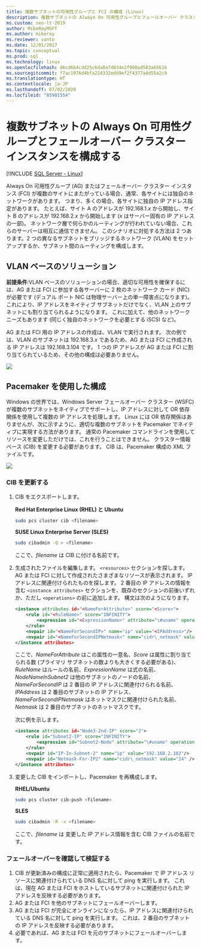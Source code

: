```yaml
---
title: 複数サブネットの可用性グループと FCI の構成 (Linux)
description: 複数サブネットの Always On 可用性グループとフェールオーバー クラスター インスタンス (FCI) を SQL Server on Linux に構成する方法について説明します。
ms.custom: seo-lt-2019
author: MikeRayMSFT
ms.author: mikeray
ms.reviewer: vanto
ms.date: 12/01/2017
ms.topic: conceptual
ms.prod: sql
ms.technology: linux
ms.openlocfilehash: d6cd6b4cdd25c6da0a7d034e2f980ad583a6561b
ms.sourcegitcommit: f7ac1976d4bfa224332edd9ef2f4377a4d55a2c9
ms.translationtype: HT
ms.contentlocale: ja-JP
ms.lasthandoff: 07/02/2020
ms.locfileid: "85901554"
---
```

# <a name="configure-multiple-subnet-always-on-availability-groups-and-failover-cluster-instances"></a>複数サブネットの Always On 可用性グループとフェールオーバー クラスター インスタンスを構成する

[!INCLUDE [SQL Server - Linux](../includes/applies-to-version/sql-linux.md)]

Always On 可用性グループ (AG) またはフェールオーバー クラスター インスタンス (FCI) が複数のサイトにまたがっている場合、通常、各サイトには独自のネットワークがあります。 つまり、多くの場合、各サイトに独自の IP アドレス指定があります。 たとえば、サイト A のアドレスが 192.168.1.*x* から開始し、サイト B のアドレスが 192.168.2.*x* から開始します (*x* はサーバー固有の IP アドレスの一部)。 ネットワーク層で何らかのルーティングが行われていない場合、これらのサーバーは相互に通信できません。 このシナリオに対処する方法は 2 つあります。2 つの異なるサブネットをブリッジするネットワーク (VLAN) をセットアップするか、サブネット間のルーティングを構成します。

## <a name="vlan-based-solution"></a>VLAN ベースのソリューション
 
**前提条件**:VLAN ベースのソリューションの場合、適切な可用性を確保するには、AG または FCI に参加する各サーバーに 2 枚のネットワーク カード (NIC) が必要です (デュアル ポート NIC は物理サーバー上の単一障害点になります)。これにより、IP アドレスをネイティブ サブネットだけでなく、VLAN 上のサブネットにも割り当てられるようになります。 これに加えて、他のネットワーク ニーズもあります (同じく独自のネットワークを必要とする iSCSI など)。

AG または FCI 用の IP アドレスの作成は、VLAN で実行されます。 次の例では、VLAN のサブネットは 192.168.3.*x* であるため、AG または FCI に作成される IP アドレスは 192.168.3.104 です。 1 つの IP アドレスが AG または FCI に割り当てられているため、その他の構成は必要ありません。

![](./media/sql-server-linux-configure-multiple-subnet/image1.png)

## <a name="configuration-with-pacemaker"></a>Pacemaker を使用した構成

Windows の世界では、Windows Server フェールオーバー クラスター (WSFC) が複数のサブネットをネイティブでサポートし、IP アドレスに対して OR 依存関係を使用して複数の IP アドレスを処理します。 Linux には OR 依存関係はありませんが、次に示すように、適切な複数のサブネットを Pacemaker でネイティブに実現する方法があります。 通常の Pacemaker コマンドラインを使用してリソースを変更しただけでは、これを行うことはできません。 クラスター情報ベース (CIB) を変更する必要があります。 CIB は、Pacemaker 構成の XML ファイルです。

![](./media/sql-server-linux-configure-multiple-subnet/image2.png)

### <a name="update-the-cib"></a>CIB を更新する

1.  CIB をエクスポートします。

    **Red Hat Enterprise Linux (RHEL) と Ubuntu**

    ```bash
    sudo pcs cluster cib <filename>
    ```

    **SUSE Linux Enterprise Server (SLES)**

    ```bash
    sudo cibadmin -Q > <filename>
    ```

    ここで、*filename* は CIB に付ける名前です。

2.  生成されたファイルを編集します。 `<resources>` セクションを探します。 AG または FCI に対して作成されたさまざまなリソースが表示されます。 IP アドレスに関連付けられたものを探します。 2 番目の IP アドレスの情報を含む `<instance attributes>` セクションを、既存のセクションの前後いずれか、ただし `<operations>` の前に追加します。 構文は次のようになります。

    ```xml
    <instance attributes id="<NameForAttribute>" score="<Score>">
        <rule id="<RuleName>" score="INFINITY">
            <expression id="<ExpressionName>" attribute="\#uname" operation="eq" value="<NodeNameInSubnet2>" />
        </rule>
        <nvpair id="<NameForSecondIP>" name="ip" value="<IPAddress>"/>
        <nvpair id="<NameForSecondIPNetmask>" name="cidr\_netmask" value="<Netmask>"/>
    </instance attributes>
    ```
    
    ここで、*NameForAttribute* はこの属性の一意名、*Score* は属性に割り当てられる数 (プライマリ サブネットの数よりも大きくする必要がある)、*RuleName* はルールの名前、*ExpressionName* は式の名前、*NodeNameInSubnet2* は他のサブネットのノードの名前、*NameForSecondIP* は 2 番目の IP アドレスに関連付けられる名前、*IPAddress* は 2 番目のサブネットの IP アドレス、*NameForSecondIPNetmask* はネットマスクに関連付けられた名前、*Netmask* は 2 番目のサブネットのネットマスクです。
    
    次に例を示します。
    
    ```xml
    <instance attributes id="Node3-2nd-IP" score="2">
        <rule id="Subnet2-IP" score="INFINITY">
            <expression id="Subnet2-Node" attribute="\#uname" operation="eq" value="Node3" />
        </rule>
        <nvpair id="IP-In-Subnet-2" name="ip" value="192.168.2.102"/>
        <nvpair id="Netmask-For-IP2" name="cidr\_netmask" value="24" />
    </instance attributes>
    ```

3.  変更した CIB をインポートし、Pacemaker を再構成します。

    **RHEL/Ubuntu**
    
    ```bash
    sudo pcs cluster cib-push <filename>
    ```

    **SLES**
    
    ```bash
    sudo cibadmin -R -x <filename>
    ```

    ここで、*filename* は 変更した IP アドレス情報を含む CIB ファイルの名前です。

### <a name="check-and-verify-failover"></a>フェールオーバーを確認して検証する

1.  CIB が更新済みの構成に正常に適用されたら、Pacemaker で IP アドレス リソースに関連付けられている DNS 名に対して ping を実行します。 これは、現在 AG または FCI をホストしているサブネットに関連付けられた IP アドレスを反映する必要があります。
2.  AG または FCI を他のサブネットにフェールオーバーします。
3.  AG または FCI が完全にオンラインになったら、IP アドレスに関連付けられている DNS 名に対して ping を実行します。 これは、2 番目のサブネットの IP アドレスを反映する必要があります。
4.  必要であれば、AG または FCI を元のサブネットにフェールオーバーします。
